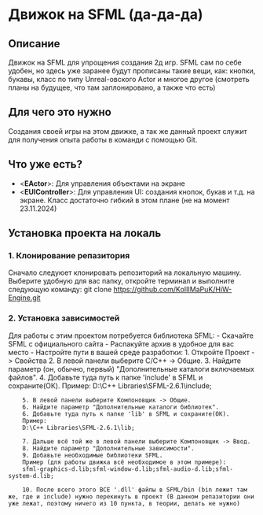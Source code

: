 # Движок на SFML (да-да-да)

## Описание

Движок на SFML для упрощения создания 2д игр. SFML сам по себе удобен, но здесь уже заранее будут прописаны такие вещи, как: кнопки, букавы, класс по типу Unreal-овского Actor и многое другое (смотреть планы на будущее, что там заплонировано, а также что есть)

## Для чего это нужно

Создания своей игры на этом движке, а так же данный проект служит для получения опыта работы в команди с помощью Git.

## Что уже есть?

- <**EActor**>: Для управления объектами на экране
- <**EUIController**>: Для управления UI: создания кнопок, букав и т.д. на экране. Класс достаточно гибкий в этом плане (не на момент 23.11.2024)

## Установка проекта на локаль

### 1. Клонирование репазитория

Сначало следуюет клонировать репозиторий на локальную машину. Выберите удобную для вас папку, откройте терминал и выполните следующую команду:
git clone https://github.com/KoIIIMaPuK/HiW-Engine.git

### 2. Установка зависимостей

Для работы с этим проектом потребуется библиотека SFML:
    - Скачайте SFML с официального сайта
    - Распакуйте архив в удобное для вас место
    - Настройте пути в вашей среде разработки:
        1. Откройте Проект -> Свойства
        2. В левой панели выберите С/C++ -> Общие.
        3. Найдите параметр (он, обычно, первый) "Дополнительные каталоги включаемых файлов".
        4. Добавьте туда путь к папке 'include' в SFML и сохраните(ОК). 
        Пример:
        D:\C++ Libraries\SFML-2.6.1\include;

        5. В левой панели выберите Компоновщик -> Общие.
        6. Найдите параметр "Дополнительные каталоги библиотек".
        6. Добавьте туда путь к папке 'lib' в SFML и сохраните(ОК).
        Пример:
        D:\C++ Libraries\SFML-2.6.1\lib;

        7. Дальше всё той же в левой панели выберите Компоновщик -> Ввод.
        8. Найдите параметр "Дополнительные зависимости".
        9. Добавьте необходимые библиотеки SFML.
        Пример (для работы движка всё необходимое в этом примере):
        sfml-graphics-d.lib;sfml-window-d.lib;sfml-audio-d.lib;sfml-system-d.lib;

        10. После всего этого ВСЕ '.dll' файлы в SFML/bin (bin лежит там же, где и include) нужно перекинуть в проект (В данном репазитории они уже лежат, поэтому ничего из 10 пункта, в теории, делать не нужно)